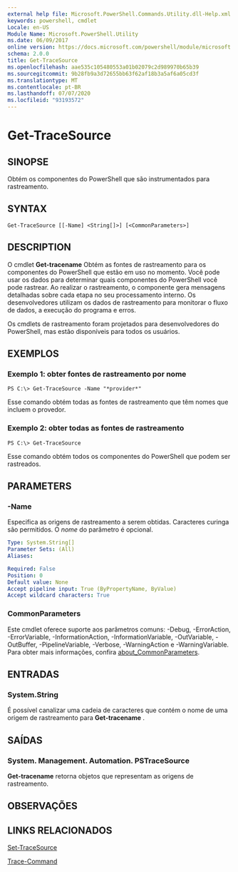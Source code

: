 ```yaml
---
external help file: Microsoft.PowerShell.Commands.Utility.dll-Help.xml
keywords: powershell, cmdlet
Locale: en-US
Module Name: Microsoft.PowerShell.Utility
ms.date: 06/09/2017
online version: https://docs.microsoft.com/powershell/module/microsoft.powershell.utility/get-tracesource?view=powershell-7.1&WT.mc_id=ps-gethelp
schema: 2.0.0
title: Get-TraceSource
ms.openlocfilehash: aae535c105480553a01b02079c2d989970b65b39
ms.sourcegitcommit: 9b28fb9a3d72655bb63f62af18b3a5af6a05cd3f
ms.translationtype: MT
ms.contentlocale: pt-BR
ms.lasthandoff: 07/07/2020
ms.locfileid: "93193572"
---
```

# Get-TraceSource

## SINOPSE
Obtém os componentes do PowerShell que são instrumentados para rastreamento.

## SYNTAX

```
Get-TraceSource [[-Name] <String[]>] [<CommonParameters>]
```

## DESCRIPTION

O cmdlet **Get-tracename** Obtém as fontes de rastreamento para os componentes do PowerShell que estão em uso no momento.
Você pode usar os dados para determinar quais componentes do PowerShell você pode rastrear.
Ao realizar o rastreamento, o componente gera mensagens detalhadas sobre cada etapa no seu processamento interno.
Os desenvolvedores utilizam os dados de rastreamento para monitorar o fluxo de dados, a execução do programa e erros.

Os cmdlets de rastreamento foram projetados para desenvolvedores do PowerShell, mas estão disponíveis para todos os usuários.

## EXEMPLOS

### Exemplo 1: obter fontes de rastreamento por nome

```
PS C:\> Get-TraceSource -Name "*provider*"
```

Esse comando obtém todas as fontes de rastreamento que têm nomes que incluem o provedor.

### Exemplo 2: obter todas as fontes de rastreamento

```
PS C:\> Get-TraceSource
```

Esse comando obtém todos os componentes do PowerShell que podem ser rastreados.

## PARAMETERS

### -Name

Especifica as origens de rastreamento a serem obtidas.
Caracteres curinga são permitidos.
O *nome* do parâmetro é opcional.

```yaml
Type: System.String[]
Parameter Sets: (All)
Aliases:

Required: False
Position: 0
Default value: None
Accept pipeline input: True (ByPropertyName, ByValue)
Accept wildcard characters: True
```

### CommonParameters

Este cmdlet oferece suporte aos parâmetros comuns: -Debug, -ErrorAction, -ErrorVariable, -InformationAction, -InformationVariable, -OutVariable, -OutBuffer, -PipelineVariable, -Verbose, -WarningAction e -WarningVariable. Para obter mais informações, confira [about_CommonParameters](https://go.microsoft.com/fwlink/?LinkID=113216).

## ENTRADAS

### System.String

É possível canalizar uma cadeia de caracteres que contém o nome de uma origem de rastreamento para **Get-tracename** .

## SAÍDAS

### System. Management. Automation. PSTraceSource

**Get-tracename** retorna objetos que representam as origens de rastreamento.

## OBSERVAÇÕES

## LINKS RELACIONADOS

[Set-TraceSource](Set-TraceSource.md)

[Trace-Command](Trace-Command.md)

